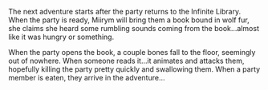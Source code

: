 The next adventure starts after the party returns to the Infinite Library. When the party is ready, Miirym will bring them a book bound in wolf fur, she claims she heard some rumbling sounds coming from the book…almost like it was hungry or something. 

When the party opens the book, a couple bones fall to the floor, seemingly out of nowhere. When someone reads it…it animates and attacks them, hopefully killing the party pretty quickly and swallowing them. When a party member is eaten, they arrive in the adventure…